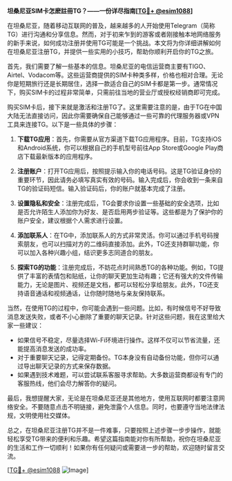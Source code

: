 **坦桑尼亚SIM卡怎麽註冊TG？——一份详尽指南[[TG💪+ @esim1088](https://t.me/s/esim1088)]**

在坦桑尼亚，随着移动互联网的普及，越来越多的人开始使用Telegram（简称TG）进行沟通和分享信息。然而，对于初来乍到的游客或者刚接触本地网络服务的新手来说，如何成功注册并使用TG可能是一个挑战。本文将为你详细讲解如何在坦桑尼亚注册TG，并提供一些实用的小技巧，帮助你顺利开启你的TG之旅。

首先，我们需要了解一些基本的信息。坦桑尼亚的电信运营商主要有TIGO、Airtel、Vodacom等。这些运营商提供的SIM卡种类多样，价格也相对合理。无论你是短期旅行还是长期居住，选择一款适合自己的SIM卡都是第一步。通常情况下，购买SIM卡的过程非常简单，只需前往当地的营业厅或授权经销商即可完成。

购买SIM卡后，接下来就是激活和注册TG了。这里需要注意的是，由于TG在中国大陆无法直接访问，因此你需要确保自己能够通过一些可靠的代理服务器或VPN工具来连接TG。以下是一些具体的步骤：

1. **下载TG应用**：首先，你需要从官方渠道下载TG应用程序。目前，TG支持iOS和Android系统，你可以根据自己的手机型号前往App Store或Google Play商店下载最新版本的应用程序。

2. **注册账户**：打开TG应用后，按照提示输入你的电话号码。这是TG验证身份的重要环节，因此请务必填写真实有效的号码。输入完成后，你会收到一条来自TG的验证码短信。输入验证码后，你的账户就基本完成了注册。

3. **设置隐私和安全**：注册完成后，TG会要求你设置一些基础的安全选项，比如是否允许陌生人添加你为好友、是否启用两步验证等。这些都是为了保护你的账户安全，建议根据个人需求进行设置。

4. **添加联系人**：在TG中，添加联系人的方式非常灵活。你可以通过手机号码搜索朋友，也可以扫描对方的二维码直接添加。此外，TG还支持群聊功能，你可以加入各种兴趣小组，结识更多志同道合的朋友。

5. **探索TG的功能**：注册完成后，不妨花点时间熟悉TG的各种功能。例如，TG提供了丰富的表情包和贴纸，让你的聊天更加生动有趣；它还有强大的文件传输能力，无论是图片、视频还是文档，都可以轻松分享给朋友。此外，TG还支持语音通话和视频通话，让你随时随地与亲友保持联系。

当然，在使用TG的过程中，你可能会遇到一些问题。比如，有时候信号不好导致消息发送失败，或者不小心删除了重要的聊天记录。针对这些问题，我在这里给大家一些建议：

- 如果信号不稳定，尽量选择Wi-Fi环境进行操作。这样不仅可以节省流量，还能提高消息发送的成功率。
- 对于重要聊天记录，记得定期备份。TG本身没有自动备份功能，但你可以通过导出聊天记录的方式来保存数据。
- 如果遇到技术难题，可以尝试联系客服寻求帮助。大多数运营商都设有专门的客服热线，他们会尽力解答你的疑问。

最后，我想提醒大家，无论是在坦桑尼亚还是其他地方，使用互联网时都要注意网络安全。不要随意点击不明链接，避免泄露个人信息。同时，也要遵守当地法律法规，文明使用社交媒体。

总之，在坦桑尼亚注册TG并不是一件难事，只要按照上述步骤一步步操作，就能轻松享受TG带来的便利和乐趣。希望这篇指南能对你有所帮助，祝你在坦桑尼亚的生活和工作一切顺利！如果你有任何疑问或需要进一步的帮助，欢迎随时留言交流。

[[TG💪+ @esim1088](https://t.me/s/esim1088) ![Image](https://i.postimg.cc/4NQfJmqS/Snipaste-2025-05-13-00-14-12.png)]